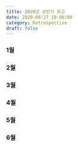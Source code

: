 ```yaml
---
title: 2020년 상반기 회고
date: 2020-06-27 19:06:80
category: Retrospective
draft: false
---
```


### 1월

### 2월

### 3월

### 4월

### 5월

### 6월

